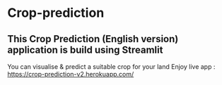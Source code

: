 # Crop-prediction
## This **Crop Prediction (English version)** application is build using Streamlit
You can visualise & predict a suitable crop for your land
Enjoy live app : https://crop-prediction-v2.herokuapp.com/
